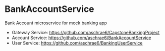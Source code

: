 # BankAccountService
Bank Account microservice for mock banking app


- Gateway Service: https://github.com/aschrae6/CapstoneBankingProject
- Account Service: https://github.com/aschrae6/BankAccountService
- User Service: https://github.com/aschrae6/BankingUserService